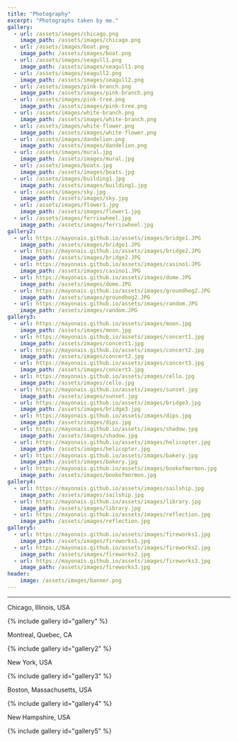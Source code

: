 ```yaml
---
title: "Photography"
excerpt: "Photographs taken by me."
gallery:
  - url: /assets/images/chicago.png
    image_path: /assets/images/chicago.png
  - url: /assets/images/boat.png
    image_path: /assets/images/boat.png
  - url: /assets/images/seagull1.png
    image_path: /assets/images/seagull1.png
  - url: /assets/images/seagull2.png
    image_path: /assets/images/seagull2.png
  - url: /assets/images/pink-branch.png
    image_path: /assets/images/pink-branch.png
  - url: /assets/images/pink-tree.png
    image_path: /assets/images/pink-tree.png
  - url: /assets/images/white-branch.png
    image_path: /assets/images/white-branch.png
  - url: /assets/images/white-flower.png
    image_path: /assets/images/white-flower.png
  - url: /assets/images/dandelion.png
    image_path: /assets/images/dandelion.png
  - url: /assets/images/mural.jpg
    image_path: /assets/images/mural.jpg
  - url: /assets/images/boats.jpg
    image_path: /assets/images/boats.jpg
  - url: /assets/images/building1.jpg
    image_path: /assets/images/building1.jpg
  - url: /assets/images/sky.jpg
    image_path: /assets/images/sky.jpg
  - url: /assets/images/flower1.jpg
    image_path: /assets/images/flower1.jpg
  - url: /assets/images/ferriswheel.jpg
    image_path: /assets/images/ferriswheel.jpg
gallery2:
  - url: https://mayonais.github.io/assets/images/bridge1.JPG
    image_path: /assets/images/bridge1.JPG
  - url: https://mayonais.github.io/assets/images/bridge2.JPG
    image_path: /assets/images/bridge2.JPG
  - url: https://mayonais.github.io/assets/images/casino1.JPG
    image_path: /assets/images/casino1.JPG
  - url: https://mayonais.github.io/assets/images/dome.JPG
    image_path: /assets/images/dome.JPG
  - url: https://mayonais.github.io/assets/images/groundhog2.JPG
    image_path: /assets/images/groundhog2.JPG
  - url: https://mayonais.github.io/assets/images/random.JPG
    image_path: /assets/images/random.JPG
gallery3:
  - url: https://mayonais.github.io/assets/images/moon.jpg
    image_path: /assets/images/moon.jpg
  - url: https://mayonais.github.io/assets/images/concert1.jpg
    image_path: /assets/images/concert1.jpg
  - url: https://mayonais.github.io/assets/images/concert2.jpg
    image_path: /assets/images/concert2.jpg
  - url: https://mayonais.github.io/assets/images/concert3.jpg
    image_path: /assets/images/concert3.jpg
  - url: https://mayonais.github.io/assets/images/cello.jpg
    image_path: /assets/images/cello.jpg
  - url: https://mayonais.github.io/assets/images/sunset.jpg
    image_path: /assets/images/sunset.jpg
  - url: https://mayonais.github.io/assets/images/bridge3.jpg
    image_path: /assets/images/bridge3.jpg
  - url: https://mayonais.github.io/assets/images/dips.jpg
    image_path: /assets/images/dips.jpg
  - url: https://mayonais.github.io/assets/images/shadow.jpg
    image_path: /assets/images/shadow.jpg
  - url: https://mayonais.github.io/assets/images/helicopter.jpg
    image_path: /assets/images/helicopter.jpg
  - url: https://mayonais.github.io/assets/images/bakery.jpg
    image_path: /assets/images/bakery.jpg
  - url: https://mayonais.github.io/assets/images/bookofmormon.jpg
    image_path: /assets/images/bookofmormon.jpg
gallery4:
  - url: https://mayonais.github.io/assets/images/sailship.jpg
    image_path: /assets/images/sailship.jpg
  - url: https://mayonais.github.io/assets/images/library.jpg
    image_path: /assets/images/library.jpg
  - url: https://mayonais.github.io/assets/images/reflection.jpg
    image_path: /assets/images/reflection.jpg
gallery5:
  - url: https://mayonais.github.io/assets/images/fireworks1.jpg
    image_path: /assets/images/fireworks1.jpg
  - url: https://mayonais.github.io/assets/images/fireworks2.jpg
    image_path: /assets/images/fireworks2.jpg
  - url: https://mayonais.github.io/assets/images/fireworks3.jpg
    image_path: /assets/images/fireworks3.jpg
header:
    image: /assets/images/banner.png
---
```

<hr>
<p><i class="fas fa-map-marker-alt"></i>  Chicago, Illinois, USA</p>
{% include gallery id="gallery" %}

<p><i class="fas fa-map-marker-alt"></i>  Montreal, Quebec, CA</p>
{% include gallery id="gallery2" %}

<p><i class="fas fa-map-marker-alt"></i>  New York, USA</p>
{% include gallery id="gallery3" %}

<p><i class="fas fa-map-marker-alt"></i>  Boston, Massachusetts, USA</p>
{% include gallery id="gallery4" %}

<p><i class="fas fa-map-marker-alt"></i>  New Hampshire, USA</p>
{% include gallery id="gallery5" %}